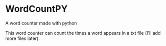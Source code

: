 # WordCountPY

A word counter made with python

This word counter can count the times a word appears in a txt file (I'll add more files later).
